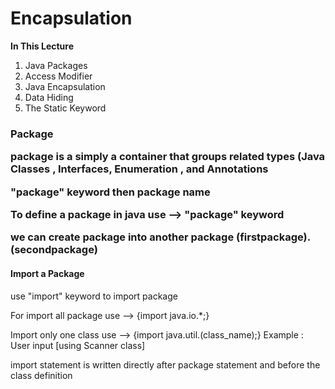 <h1>Encapsulation</h1>
<B>In This Lecture</B>
<ol>
<li>Java Packages</li>
<li>Access Modifier</li>
<li>Java Encapsulation </li>
<li>Data Hiding </li>
<Li>The Static Keyword </Li>
</ol>

<h3>Package</p>

<p> package is a simply a container that groups related types (Java Classes , Interfaces, Enumeration , and Annotations</p>
<p>"package" keyword then package name </p>
<p>To define a package in java use --> "package" keyword </p>

<p>we can create package into another package (firstpackage).(secondpackage)</p>

<h4>Import a Package</h4>
<p>use "import" keyword to import package </p>
<p>For import all package use --> {import java.io.*;}</p>
<p>Import only one class use --> {import java.util.(class_name);} Example : User input [using Scanner class] </p>
<p> import statement is written directly after package statement and before the class definition </p>
